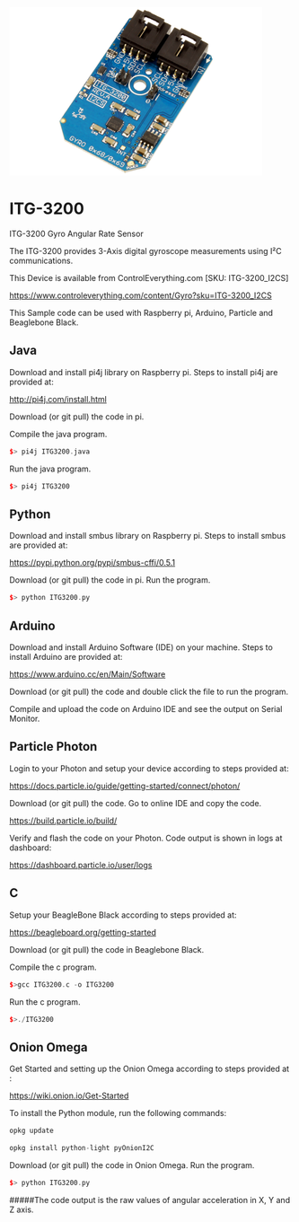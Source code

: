 [![ITG3200](ITG-3200_I2CS.png)](https://www.controleverything.com/content/Gyro?sku=ITG-3200_I2CS)
# ITG-3200
ITG-3200 Gyro Angular Rate Sensor

The ITG-3200 provides 3-Axis digital gyroscope measurements using I²C communications.

This Device is available from ControlEverything.com [SKU: ITG-3200_I2CS]

https://www.controleverything.com/content/Gyro?sku=ITG-3200_I2CS

This Sample code can be used with Raspberry pi, Arduino, Particle and Beaglebone Black.

## Java
Download and install pi4j library on Raspberry pi. Steps to install pi4j are provided at:

http://pi4j.com/install.html

Download (or git pull) the code in pi.

Compile the java program.
```cpp
$> pi4j ITG3200.java
```

Run the java program.
```cpp
$> pi4j ITG3200
```

## Python
Download and install smbus library on Raspberry pi. Steps to install smbus are provided at:

https://pypi.python.org/pypi/smbus-cffi/0.5.1

Download (or git pull) the code in pi. Run the program.

```cpp
$> python ITG3200.py
```

## Arduino
Download and install Arduino Software (IDE) on your machine. Steps to install Arduino are provided at:

https://www.arduino.cc/en/Main/Software

Download (or git pull) the code and double click the file to run the program.

Compile and upload the code on Arduino IDE and see the output on Serial Monitor.


## Particle Photon

Login to your Photon and setup your device according to steps provided at:

https://docs.particle.io/guide/getting-started/connect/photon/

Download (or git pull) the code. Go to online IDE and copy the code.

https://build.particle.io/build/

Verify and flash the code on your Photon. Code output is shown in logs at dashboard:

https://dashboard.particle.io/user/logs


## C

Setup your BeagleBone Black according to steps provided at:

https://beagleboard.org/getting-started

Download (or git pull) the code in Beaglebone Black.

Compile the c program.
```cpp
$>gcc ITG3200.c -o ITG3200
```
Run the c program.
```cpp
$>./ITG3200
```

## Onion Omega

Get Started and setting up the Onion Omega according to steps provided at :

https://wiki.onion.io/Get-Started

To install the Python module, run the following commands:
```cpp
opkg update
```
```cpp
opkg install python-light pyOnionI2C
```

Download (or git pull) the code in Onion Omega. Run the program.

```cpp
$> python ITG3200.py
```
#####The code output is the raw values of angular acceleration in X, Y and Z axis.
